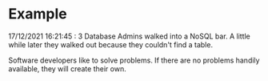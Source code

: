 # Example

<!-- replace-with-date starts -->
17/12/2021 16:21:45 : 3 Database Admins walked into a NoSQL bar. A little while later they walked out because they couldn't find a table.
<!-- replace-with-date ends -->

<!-- replace-with-joke starts -->
Software developers like to solve problems. If there are no problems handily available, they will create their own.
<!-- replace-with-joke ends -->